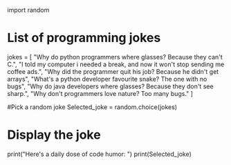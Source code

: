 import random

# List of programming jokes
jokes = [
    "Why do python programmers where glasses? Because they can't C.",
    "I told my computer i needed a break, and now it won't stop sending me coffee ads.",
    "Why did the programmer quit his job? Because he didn't get arrays",
    "What's a python developer favourite snake? The one with no bugs",
    "Why do java developers where glasses? Because they don't see sharp.",
    "Why don't programmers love nature? Too many bugs."
    ]

#Pick a random joke
Selected_joke = random.choice(jokes)

# Display the joke
print("Here's a daily dose of code humor: ")
print(Selected_joke)
